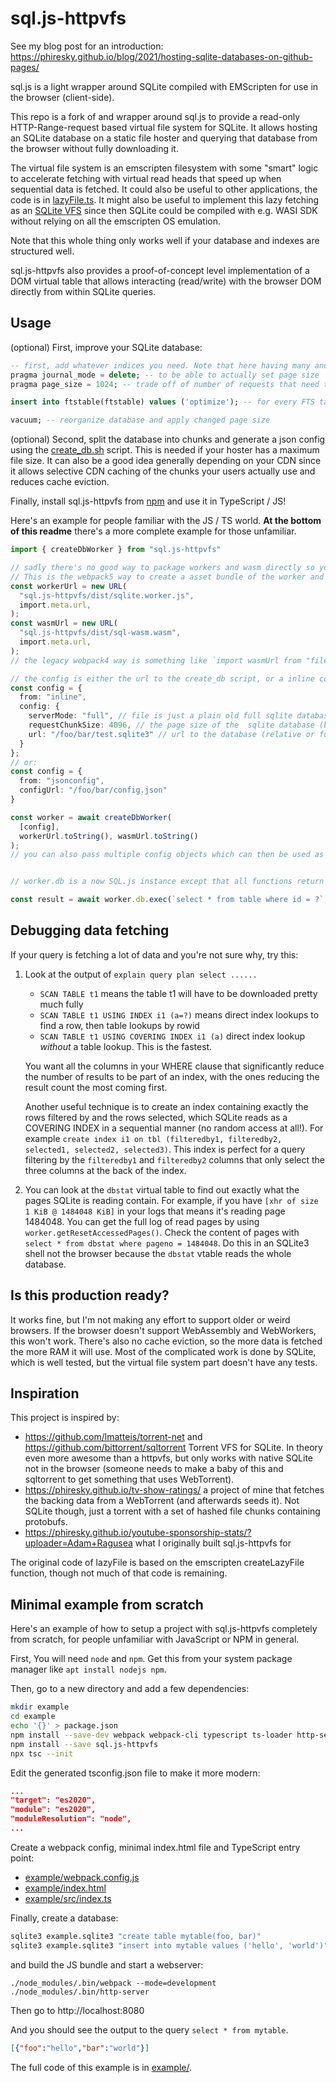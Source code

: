 # sql.js-httpvfs

See my blog post for an introduction: https://phiresky.github.io/blog/2021/hosting-sqlite-databases-on-github-pages/

sql.js is a light wrapper around SQLite compiled with EMScripten for use in the browser (client-side).

This repo is a fork of and wrapper around sql.js to provide a read-only HTTP-Range-request based virtual file system for SQLite. It allows hosting an SQLite database on a static file hoster and querying that database from the browser without fully downloading it.

The virtual file system is an emscripten filesystem with some "smart" logic to accelerate fetching with virtual read heads that speed up when sequential data is fetched. It could also be useful to other applications, the code is in [lazyFile.ts](./src/lazyFile.ts). It might also be useful to implement this lazy fetching as an [SQLite VFS](https://www.sqlite.org/vfs.html) since then SQLite could be compiled with e.g. WASI SDK without relying on all the emscripten OS emulation.

Note that this whole thing only works well if your database and indexes are structured well.

sql.js-httpvfs also provides a proof-of-concept level implementation of a DOM virtual table that allows interacting (read/write) with the browser DOM directly from within SQLite queries.


## Usage


(optional) First, improve your SQLite database:

```sql
-- first, add whatever indices you need. Note that here having many and correct indices is even more important than for a normal database.
pragma journal_mode = delete; -- to be able to actually set page size
pragma page_size = 1024; -- trade off of number of requests that need to be made vs overhead. 

insert into ftstable(ftstable) values ('optimize'); -- for every FTS table you have (if you have any)

vacuum; -- reorganize database and apply changed page size
```

(optional) Second, split the database into chunks and generate a json config using the [create_db.sh](./create_db.sh) script. This is needed if your hoster has a maximum file size. It can also be a good idea generally depending on your CDN since it allows selective CDN caching of the chunks your users actually use and reduces cache eviction.

Finally, install sql.js-httpvfs from [npm](https://www.npmjs.com/package/sql.js-httpvfs) and use it in TypeScript / JS!

Here's an example for people familiar with the JS / TS world. **At the bottom of this readme** there's a more complete example for those unfamiliar.

```ts
import { createDbWorker } from "sql.js-httpvfs"

// sadly there's no good way to package workers and wasm directly so you need a way to get these two URLs from your bundler.
// This is the webpack5 way to create a asset bundle of the worker and wasm:
const workerUrl = new URL(
  "sql.js-httpvfs/dist/sqlite.worker.js",
  import.meta.url,
);
const wasmUrl = new URL(
  "sql.js-httpvfs/dist/sql-wasm.wasm",
  import.meta.url,
);
// the legacy webpack4 way is something like `import wasmUrl from "file-loader!sql.js-httpvfs/dist/sql-wasm.wasm"`.

// the config is either the url to the create_db script, or a inline configuration:
const config = {
  from: "inline",
  config: {
    serverMode: "full", // file is just a plain old full sqlite database
    requestChunkSize: 4096, // the page size of the  sqlite database (by default 4096)
    url: "/foo/bar/test.sqlite3" // url to the database (relative or full)
  }
};
// or:
const config = {
  from: "jsonconfig",
  configUrl: "/foo/bar/config.json"
}

const worker = await createDbWorker(
  [config],
  workerUrl.toString(), wasmUrl.toString()
);
// you can also pass multiple config objects which can then be used as separate database schemas with `ATTACH virtualFilename as schemaname`, where virtualFilename is also set in the config object.


// worker.db is a now SQL.js instance except that all functions return Promises.

const result = await worker.db.exec(`select * from table where id = ?`, [123]);

```

## Debugging data fetching

If your query is fetching a lot of data and you're not sure why, try this:

1. Look at the output of `explain query plan select ......`

    - `SCAN TABLE t1` means the table t1 will have to be downloaded pretty much fully
    - `SCAN TABLE t1 USING INDEX i1 (a=?)` means direct index lookups to find a row, then table lookups by rowid
    - `SCAN TABLE t1 USING COVERING INDEX i1 (a)` direct index lookup _without_ a table lookup. This is the fastest.

    You want all the columns in your WHERE clause that significantly reduce the number of results to be part of an index, with the ones reducing the result count the most coming first.

    Another useful technique is to create an index containing exactly the rows filtered by and the rows selected, which SQLite reads as a COVERING INDEX in a sequential manner (no random access at all!). For example `create index i1 on tbl (filteredby1, filteredby2, selected1, selected2, selected3)`. This index is perfect for a query filtering by the `filteredby1` and `filteredby2` columns that only select the three columns at the back of the index.

2. You can look at the `dbstat` virtual table to find out exactly what the pages SQLite is reading contain. For example, if you have `[xhr of size 1 KiB @ 1484048 KiB]` in your logs that means it's reading page 1484048. You can get the full log of read pages by using `worker.getResetAccessedPages()`. Check the content of pages with `select * from dbstat where pageno = 1484048`. Do this in an SQLite3 shell not the browser because the `dbstat` vtable reads the whole database.

## Is this production ready?

It works fine, but I'm not making any effort to support older or weird browsers. If the browser doesn't support WebAssembly and WebWorkers, this won't work. There's also no cache eviction, so the more data is fetched the more RAM it will use. Most of the complicated work is done by SQLite, which is well tested, but the virtual file system part doesn't have any tests.

## Inspiration

This project is inspired by:

* https://github.com/lmatteis/torrent-net and https://github.com/bittorrent/sqltorrent Torrent VFS for SQLite. In theory even more awesome than a httpvfs, but only works with native SQLite not in the browser (someone needs to make a baby of this and sqltorrent to get something that uses WebTorrent).
* https://phiresky.github.io/tv-show-ratings/ a project of mine that fetches the backing data from a WebTorrent (and afterwards seeds it). Not SQLite though, just a torrent with a set of hashed file chunks containing protobufs.
* https://phiresky.github.io/youtube-sponsorship-stats/?uploader=Adam+Ragusea what I originally built sql.js-httpvfs for

The original code of lazyFile is based on the emscripten createLazyFile function, though not much of that code is remaining.

## Minimal example from scratch

Here's an example of how to setup a project with sql.js-httpvfs completely from scratch, for people unfamiliar with JavaScript or NPM in general.

First, You will need `node` and `npm`. Get this from your system package manager like `apt install nodejs npm`.

Then, go to a new directory and add a few dependencies:

```sh
mkdir example
cd example
echo '{}' > package.json
npm install --save-dev webpack webpack-cli typescript ts-loader http-server
npm install --save sql.js-httpvfs
npx tsc --init
```

Edit the generated tsconfig.json file to make it more modern:
```json
...
"target": "es2020",
"module": "es2020",
"moduleResolution": "node",
...
```

Create a webpack config, minimal index.html file and TypeScript entry point:

* [example/webpack.config.js](./example/webpack.config.js)
* [example/index.html](./example/index.html)
* [example/src/index.ts](./example/src/index.ts)

Finally, create a database:

```sh
sqlite3 example.sqlite3 "create table mytable(foo, bar)"
sqlite3 example.sqlite3 "insert into mytable values ('hello', 'world')"
```

and build the JS bundle and start a webserver:

```
./node_modules/.bin/webpack --mode=development
./node_modules/.bin/http-server
```

Then go to http://localhost:8080

And you should see the output to the query `select * from mytable`.

```json
[{"foo":"hello","bar":"world"}]
```

The full code of this example is in [example/](./example/).
